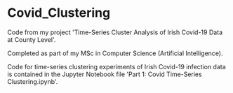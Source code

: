 # Covid_Clustering

Code from my project 'Time-Series Cluster Analysis of Irish Covid-19 Data at County Level'.

Completed as part of my MSc in Computer Science (Artificial Intelligence).

Code for time-series clustering experiments of Irish Covid-19 infection data is contained in the Jupyter Notebook file 'Part 1: Covid Time-Series Clustering.ipynb'. 

